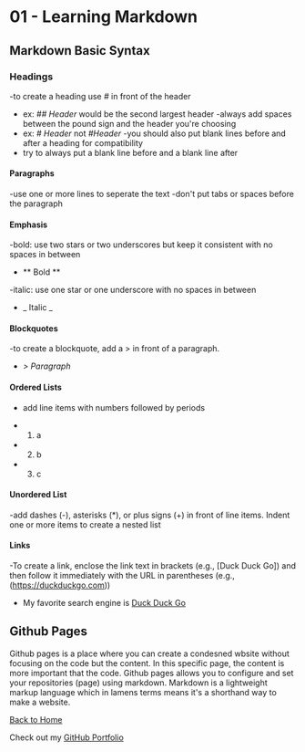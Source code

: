 # 01 - Learning Markdown

## Markdown Basic Syntax

### Headings

-to create a heading use _#_ in front of the header

 - ex: _## Header_ would be the second largest header
-always add spaces between the pound sign and the header you're choosing
 - ex: _# Header_ not _#Header_
-you should also put blank lines before and after a heading for compatibility
 - try to always put a blank line before and a blank line after

#### Paragraphs

-use one or more lines to seperate the text
-don't put tabs or spaces before the paragraph

#### Emphasis

-bold: use two stars or two underscores but keep it consistent with no spaces in between

 - ** Bold **

-italic: use one star or one underscore with no spaces in between
 - _ Italic _

#### Blockquotes

-to create a blockquote, add a > in front of a paragraph.

 - _> Paragraph_

#### Ordered Lists

- add line items with numbers followed by periods

 - 1. a
 - 2. b
 - 3. c

#### Unordered List

-add dashes (-), asterisks (*), or plus signs (+) in front of line items. Indent one or more items to create a nested list

#### Links

-To create a link, enclose the link text in brackets (e.g., [Duck Duck Go]) and then follow it immediately with the URL in parentheses (e.g., (https://duckduckgo.com))

 - My favorite search engine is [Duck Duck Go](https://duckduckgo.com)

## Github Pages

Github pages is a place where you can create a condesned wbsite without focusing on the code but the content. In this specific page, the content is more important that the code. Github pages allows you to configure and set your repositories (page) using markdown. Markdown is a lightweight markup language which in lamens terms means it's a shorthand way to make a website.

[Back to Home](README.md)

Check out my [GitHub Portfolio](https://github.com/dmenezessousa/)
